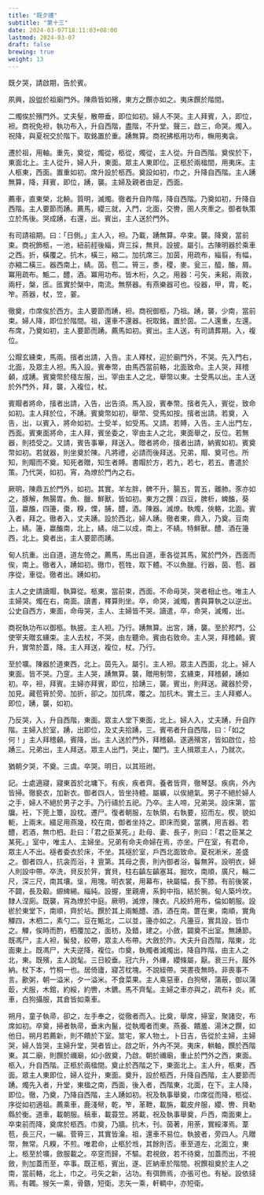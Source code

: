 ```yaml
---
title: "既夕禮"
subtitle: "第十三"
date: 2024-03-07T18:11:03+08:00
lastmod: 2024-03-07
draft: false
brewing: true
weight: 13
---
```


既夕哭，請啟期，告於賓。

夙興，設盥於祖廟門外。陳鼎皆如殯，東方之饌亦如之。夷床饌於階間。

二燭俟於殯門外。丈夫髽，散帶垂，即位如初。婦人不哭。主人拜賓，入，即位，袒。商祝免袒，執功布入，升自西階，盡階，不升堂。聲三，啟三，命哭。燭入。祝降，與夏祝交於階下。取銘置於重。踴無算。商祝拂柩用功布，幠用夷衾。

遷於祖，用軸。重先，奠從，燭從，柩從，燭從，主人從。升自西階。奠俟於下，東面北上。主人從升，婦人升，東面。眾主人東即位。正柩於兩楹間，用夷床。主人柩東，西面。置重如初。席升設於柩西。奠設如初，巾之，升降自西階。主人踴無算，降，拜賓，即位，踴，襲。主婦及親者由足，西面。

薦車，直東榮，北輈。質明，滅燭。徹者升自阼階，降自西階。乃奠如初，升降自西階。主人要節而踴。薦馬，纓三就，入門，北面，交轡，圉人夾牽之。御者執策立於馬後。哭成踴，右還，出。賓出，主人送於門外。

有司請祖期。曰：「日側。」主人入，袒。乃載，踴無算。卒束。襲。降奠，當前束。商祝飾柩，一池，紐前䞓後緇，齊三採，無貝。設披。屬引。古陳明器於乘車之西。折，橫覆之。抗木，橫三，縮二。加抗席三。加茵，用疏布，緇翦，有幅，亦縮二橫三。器西南上，綪。茵。苞二。筲三，黍，稷，麥。瓮三，醯，醢，屑。冪用疏布。甒二，醴，酒。冪用功布。皆木桁，久之。用器：弓矢，耒耜，兩敦，兩杅，槃，匜。匜實於槃中，南流。無祭器。有燕樂器可也。役器，甲，胄，乾，笮。燕器，杖，笠，翣。

徹奠，巾席俟於西方。主人要節而踴，袒。商祝御柩，乃祖。踴，襲，少南，當前束。婦人降，即位於階間。祖，還車不還器。祝取銘，置於茵。二人還重，左還。布席，乃奠如初，主人要節而踴。薦馬如初。賓出。主人送，有司請葬期。入，複位。

公賵玄纁束，馬兩。擯者出請，入告。主人釋杖，迎於廟門外，不哭。先入門右，北面，及眾主人袒。馬入設。賓奉幣，由馬西當前輅，北面致命。主人哭，拜稽顙，成踴。賓奠幣於棧左服，出。宰由主人之北，舉幣以東。士受馬以出。主人送於外門外，拜，襲，入複位，杖。

賓賵者將命，擯者出請，入告，出告須。馬入設，賓奉幣。擯者先入，賓從，致命如初。主人拜於位，不踴。賓奠幣如初，舉幣、受馬如按。擯者出請。若奠，入告，出，以賓入，將命如初。士受羊，如受馬。又請。若賻，入告。主人出門左，西面。賓東面將命，主人拜，賓坐委之，宰由主人之北，東面舉之，反位。若無器，則捂受之。又請，賓告事畢，拜送入。贈者將命，擯者出請，納賓如初。賓奠幣如初。若就器，則坐奠於陳。凡將禮，必請而後拜送。兄弟，賵、奠可也。所知，則賵而不奠。知死者贈，知生者賻。書賵於方，若九，若七，若五。書遣於策。乃代哭，如初。宵，為燎於門內之右。

厥明，陳鼎五於門外，如初。其實。羊左胖，髀不升，腸五，胃五，離肺。豕亦如之，豚解，無腸胃。魚、臘、鮮獸，皆如初。東方之饌：四豆，脾析，蜱醢，葵菹，蠃醢，四籩，棗，糗，慄，脯，醴，酒。陳器。滅燎。執燭，俠輅，北面。賓入者，拜之。徹者入，丈夫踴。設於西北，婦人踴。徹者東，鼎入，乃奠。豆南上，綪。籩，蠃醢南，北上，綪。俎二以成，南上，不綪。特鮮獸。醴、酒在籩西，北上。奠者出，主人要節而踴。

甸人抗重。出自道，道左倚之。薦馬，馬出自道，車各從其馬，駕於門外，西面而俟，南上。徹者入，踴如初。徹巾，苞牲，取下體。不以魚臘。行器，茵、苞、器序從，車從。徹者出。踴如初。

主人之史請讀賵，執算從。柩東，當前束，西面。不命毋哭，哭者相止也。唯主人主婦哭。燭在右，南面。讀書，釋算則坐。卒，命哭，滅燭，書與算執之以逆出。公史自西方，東面，命毋哭，主人、主婦皆不哭。讀遣，卒，命哭，滅燭，出。

商祝執功布以御柩。執披。主人袒。乃行。踴無算。出宮，踴，襲。至於邦門，公使宰夫贈玄纁束。主人去杖，不哭，由左聽命。賓由右致命。主人哭，拜稽顙。賓升，實幣於蓋，降。主人拜送，複位，杖。乃行。

至於壙。陳器於道東西，北上。茵先入。屬引。主人袒。眾主人西面，北上。婦人東面。皆不哭。乃窆。主人哭，踴無算。襲，贈用制幣，玄纁束，拜稽顙，踴如初。卒，袒，拜賓。主婦亦拜賓，即位，拾踴三，襲。賓出，則拜送。藏器於旁，加見。藏苞筲於旁。加折，卻之。加抗席，覆之。加抗木。實土三。主人拜鄉人。即位，踴，襲，如初。

乃反哭，入，升自西階，東面。眾主人堂下東面，北上。婦人入，丈夫踴，升自阼階。主婦入於室，踴，出即位，及丈夫拾踴，三。賓弔者升自西階，曰：「如之何！」主人拜稽顙。賓降，出。主人送於門外，拜稽顙。遂適殯宮，皆如啟位，拾踴三。兄弟出，主人拜送。眾主人出門，哭止，闔門。主人揖眾主人，乃就次。

猶朝夕哭，不奠。三虞。卒哭。明日，以其班祔。

記。士處適寢，寢東首於北墉下。有疾，疾者齊。養者皆齊，徹琴瑟。疾病，外內皆掃。徹褻衣，加新衣。御者四人，皆坐持體。屬纊，以俟絕氣。男子不絕於婦人之手，婦人不絕於男子之手。乃行禱於五祀。乃卒。主人啼，兄弟哭。設床第，當牖。衽，下莞上簟，設枕。遷尸。復者朝服，左執領，右執要，招而左。楔，貌如軛，上兩末。綴足用燕幾，校在南，御者坐持之。即床而奠，當腢，用吉器。若醴，若酒，無巾柶。赴曰：「君之臣某死。」赴母、妻、長子，則曰：「君之臣某之某死。」室中，唯主人、主婦坐。兄弟有命夫命婦在焉，亦坐。尸在室，有君命，眾主人不出。襚者委衣於床，不坐。其襚於室，戶西北面致命。夏祝淅米，差盛之。御者四人，抗衾而浴，礻亶第。其母之喪，則內御者浴，鬠無笄。設明衣，婦人則設中帶。卒洗，貝反於笄，實貝，柱右齻左齻塞耳。掘坎，南順，廣尺，輪二尺，深三尺，南其壤。垼，用塊。明衣裳，用幕布，袂屬幅，長下膝。有前後裳，不闢，長及觳。縓綼緆。緇純。設握，里親膚，系鉤中指，結於腕。甸人築坅坎。隸人涅廁。既襲，宵為燎於中庭。厥明，滅燎，陳衣。凡絞紟用布，倫如朝服。設棜於東堂下，南順，齊於坫。饌於其上兩甒醴、酒，酒在南。篚在東，南順，實角觶四，木柶二，素勺二。豆在甒北，二以並，籩亦如之。凡籩豆，實具設，皆巾之。觶，俟時而酌，柶覆加之，面枋，及錯，建之。小斂，闢奠不出室。無踴節。既馮尸，主人袒，髺發，絞帶，眾主人布帶。大斂於阼。大夫升自西階，階東，北面東上。既馮尸，大夫逆降，複位。巾奠，執燭者滅燭出，降自阼階，由主人之北，東。既殯，主人說髦。三日絞垂。冠六升，外縪，纓條屬，厭。衰三升。履外納。杖下本，竹桐一也。居倚廬，寢苫枕塊。不說絰帶。哭晝夜無時。非喪事不言。歠粥，朝一溢米，夕一溢米。不食菜果。主人乘惡車，白狗幦，蒲蔽，御以蒲菆，犬服，木錧，約綏，約轡，木鑣。馬不齊髦。主婦之車亦與之，疏布礻炎。貳車，白狗攝服，其倉皆如乘車。

朔月，童子執帚，卻之，左手奉之，從徹者而入。比奠，舉席，掃室，聚諸㝔，布席如初。卒奠，掃者執帚，垂末內鬣，從執燭者而東。燕養、饋羞、湯沐之饌，如他日。朔月若薦新，則不饋於下室。筮宅，冢人物土。卜日吉，告從於主婦，主婦哭，婦人皆哭，主婦升堂，哭者皆止。啟之昕，外內不哭。夷床，輁軸，饌於西階東。其二廟，則饌於禰廟，如小斂奠，乃啟。朝於禰廟，重止於門外之西，東面。柩入，升自西階。正柩於兩楹間。奠止於西階之下，東面北上。主人升，柩東，西面。眾主人東即位，婦人從升，東面。奠升，設於柩西，升降自西階，主人要節而踴。燭先入者，升堂，東楹之南，西面，後入者，西階東，北面，在下。主人降，即位。徹，乃奠，乃降自西階，主人踴如初。祝及執事舉奠，巾席從而降，柩從、序從如初適祖。薦乘車，鹿淺幦，乾，笮，革靾，載旃，載皮弁服，纓、轡、貝勒縣於衡。道車，載朝服。稿車，載蓑笠。將載，祝及執事舉奠，戶西，南面東上。卒束前而降，奠席於柩西。巾奠，乃牆。抗木，刊。茵著，用荼，實綏澤焉。葦苞，長三尺，一編。菅筲三，其實皆瀹。祖，還車不易位。執披者，旁四人。凡贈幣，無常。凡糗，不煎。唯君命，止柩於堩，其餘則否。車至道左，北面立，東上。柩至於壙，斂服載之。卒窆而歸，不驅。君視斂，若不待奠，加蓋而出，不視斂，則加蓋而至，卒事。既正柩，賓出，遂、匠納車於階間。祝饌祖奠於主人之南，當前輅，北上，巾之。弓矢之新，沾功。有弭飾焉，亦張可也。有柲。設依撻焉。有韣。猴矢一乘，骨鏃，短衛。志矢一乘，軒輖中，亦短衛。